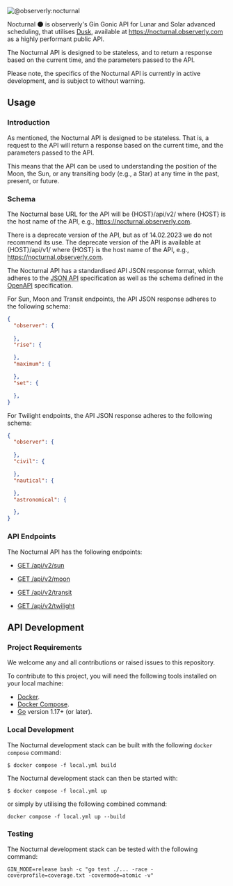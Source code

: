 ![@observerly:nocturnal](https://user-images.githubusercontent.com/84131395/174099920-eda972ff-2493-4eea-b572-e31394cd0d36.jpg)

Nocturnal 🌑 is observerly's Gin Gonic API for Lunar and Solar advanced scheduling, that utilises [Dusk](https://github.com/observerly/dusk), available at https://nocturnal.observerly.com as a highly performant public API. 

The Nocturnal API is designed to be stateless, and to return a response based on the current time, and the parameters passed to the API.

Please note, the specifics of the Nocturnal API is currently in active development, and is subject to without warning.

## Usage

### Introduction

As mentioned, the Nocturnal API is designed to be stateless. That is, a request to the API will return a response based on the current time, and the parameters passed to the API. 

This means that the API can be used to understanding the position of the Moon, the Sun, or any transiting body (e.g., a Star) at any time in the past, present, or future.

### Schema

The Nocturnal base URL for the API will be {HOST}/api/v2/ where {HOST} is the host name of the API, e.g., https://nocturnal.observerly.com.

There is a deprecate version of the API, but as of 14.02.2023 we do not recommend its use. The deprecate version of the API is available at {HOST}/api/v1/ where {HOST} is the host name of the API, e.g., https://nocturnal.observerly.com.

The Nocturnal API has a standardised API JSON response format, which adheres to the [JSON API](https://jsonapi.org/) specification as well as the schema defined in the [OpenAPI](https://swagger.io/specification/) specification.

For Sun, Moon and Transit endpoints, the API JSON response adheres to the following schema:

```json
{
  "observer": {
    
  },
  "rise": {

  },
  "maximum": {

  },
  "set": {

  },
}
```

For Twilight endpoints, the API JSON response adheres to the following schema:

```json
{
  "observer": {
    
  },
  "civil": {

  },
  "nautical": {

  },
  "astronomical": {

  },
}
```

### API Endpoints

The Nocturnal API has the following endpoints:

- [GET /api/v2/sun](#get-apiv2sun)

- [GET /api/v2/moon](#get-apiv2moon)

- [GET /api/v2/transit](#get-apiv2transit)

- [GET /api/v2/twilight](#get-apiv2twilight)

## API Development

### Project Requirements

We welcome any and all contributions or raised issues to this repository.

To contribute to this project, you will need the following tools installed on your local machine:

- [Docker](https://www.docker.com/).
- [Docker Compose](https://docs.docker.com/compose/install/).
- [Go](https://go.dev/dl/) version 1.17+ (or later).

### Local Development

The Nocturnal development stack can be built with the following `docker` `compose` command:

```console
$ docker compose -f local.yml build
```

The Nocturnal development stack can then be started with:

```console
$ docker compose -f local.yml up
```

or simply by utilising the following combined command:

```console
docker compose -f local.yml up --build
```

### Testing

The Nocturnal development stack can be tested with the following command:

```console
GIN_MODE=release bash -c "go test ./... -race -coverprofile=coverage.txt -covermode=atomic -v"
```